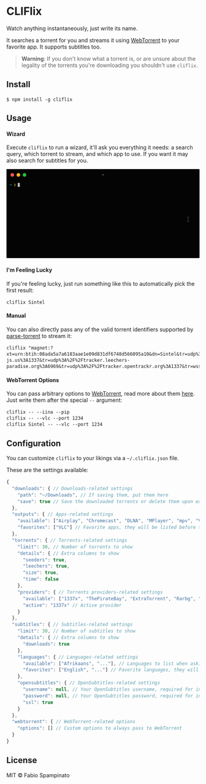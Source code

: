 # CLIFlix

Watch anything instantaneously, just write its name.

It searches a torrent for you and streams it using [WebTorrent](https://github.com/fabiospampinato/webtorrent-cli/tree/iina-pip) to your favorite app. It supports subtitles too.

> **Warning**: If you don't know what a torrent is, or are unsure about the legality of the torrents you're downloading you shouldn't use `cliflix`.

## Install

```shell
$ npm install -g cliflix
```

## Usage

#### Wizard

Execute `cliflix` to run a wizard, it'll ask you everything it needs: a search query, which torrent to stream, and which app to use. If you want it may also search for subtitles for you.

<p align="center">
	<img src="resources/wizard.gif" width="631" alt="Wizard">
</p>

#### I'm Feeling Lucky

If you're feeling lucky, just run something like this to automatically pick the first result:

```shell
cliflix Sintel
```

#### Manual

You can also directly pass any of the valid torrent identifiers supported by [parse-torrent](https://github.com/webtorrent/parse-torrent) to stream it:

```shell
cliflix "magnet:?xt=urn:btih:08ada5a7a6183aae1e09d831df6748d566095a10&dn=Sintel&tr=udp%3A%2F%2Fexplodie.org%3A6969&tr=udp%3A%2F%2Ftracker.coppersurfer.tk%3A6969&tr=udp%3A%2F%2Ftracker.empire-js.us%3A1337&tr=udp%3A%2F%2Ftracker.leechers-paradise.org%3A6969&tr=udp%3A%2F%2Ftracker.opentrackr.org%3A1337&tr=wss%3A%2F%2Ftracker.btorrent.xyz&tr=wss%3A%2F%2Ftracker.fastcast.nz&tr=wss%3A%2F%2Ftracker.openwebtorrent.com&ws=https%3A%2F%2Fwebtorrent.io%2Ftorrents%2F&xs=https%3A%2F%2Fwebtorrent.io%2Ftorrents%2Fsintel.torrent"
```

#### WebTorrent Options

You can pass arbitrary options to [WebTorrent](https://github.com/fabiospampinato/webtorrent-cli/tree/iina-pip), read more about them [here](https://github.com/fabiospampinato/webtorrent-cli/tree/iina-pip). Just write them after the special `--` argument:

```shell
cliflix -- --iina --pip
cliflix -- --vlc --port 1234
cliflix Sintel -- --vlc --port 1234
```

## Configuration

You can customize `cliflix` to your likings via a `~/.cliflix.json` file.

These are the settings available:

```js
{
  "downloads": { // Downloads-related settings
    "path": "~/Downloads", // If saving them, put them here
    "save": true // Save the downloaded torrents or delete them upon exit
  },
  "outputs": { // Apps-related settings
    "available": ["Airplay", "Chromecast", "DLNA", "MPlayer", "mpv", "VLC", "IINA", "XBMC"], // Apps to list when asking for the app
    "favorites": ["VLC"] // Favorite apps, they will be listed before the others
  },
  "torrents": { // Torrents-related settings
    "limit": 30, // Number of torrents to show
    "details": { // Extra columns to show
      "seeders": true,
      "leechers": true,
      "size": true,
      "time": false
    },
    "providers": { // Torrents providers-related settings
      "available": ["1337x", "ThePirateBay", "ExtraTorrent", "Rarbg", "Torrent9", "KickassTorrents", "TorrentProject", "Torrentz2"], // Providers to list if none is active
      "active": "1337x" // Active provider
    }
  },
  "subtitles": { // Subtitles-related settings
    "limit": 30, // Number of subtitles to show
    "details": { // Extra columns to show
      "downloads": true
    },
    "languages": { // Languages-related settings
      "available": ["Afrikaans", "..."], // Languages to list when asking for the subtitles' language
      "favorites": ["English", "..."] // Favorite languages, they will be listed before the others
    },
    "opensubtitles": { // OpenSubtitles-related settings
      "username": null, // Your OpenSubtitles username, required for increasing your IP quota
      "password": null, // Your OpenSubtitles password, required for increasing your IP quota
      "ssl": true
    }
  },
  "webtorrent": { // WebTorrent-related options
    "options": [] // Custom options to always pass to WebTorrent
  }
}
```

## License

MIT © Fabio Spampinato
